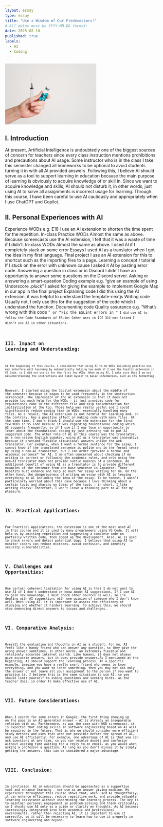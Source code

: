 ```yaml
---
layout: essay
type: essay
title: "Use a Wisdom of Our Predecessors!"
# All dates must be YYYY-MM-DD format!
date: 2025-08-10
published: true
labels:
  - AI
  - Coding
---
```


<img width="300px" class="rounded float-start pe-4" src="../img/vaccine.jpg">

## I. Introduction
At present, Artificial Intelligence is undoubtedly one of the biggest sources of concern for teachers since every class instruction mentions prohibitions and precautions about AI usage. Some instructor who is in the class I take this semester changed all homeworks to be optional to avoid students turning it in with all AI provided answers. Following this, I believe AI should serve as a tool to support learning in education because the main purpose of learning is obviously to acquire knowledge of or skill in. Since we want to acquire knowledge and skills, AI should not disturb it, in other words, just using AI to solve all assignments is incorrect usage for learning. Through this course, I have been careful to use AI cautiously and appropriately when I use ChatGPT and Copilot.

## II. Personal Experiences with AI

Experience WODs e.g. E18
  I use an AI extension to shorten the time spent for the repetition. 
In-class Practice WODs
  Almost the same as above. Because screencasts use the AI extension, I felt that it was a waste of time if I didn't.
In-class WODs
	Almost the same as above. I used AI if I completely stack on some error
Essays
	I used AI as a translator when I got the idea in my first language.
Final project
	I use an AI extension for this to shortcut such as the importing files to a page.
Learning a concept / tutorial
	If I stuck on the error with unknown cause I asked it AI by pasting error code.
Answering a question in class or in Discord
	I didn’t have an opportunity to answer some questions on the Discord server.
Asking or answering a smart-question
Coding example e.g. “give an example of using Underscore .pluck”
	I asked for giving the example to implement Google Map in our app in the final project
Explaining code
	I did this using the AI extension, it was helpful to understand the template-nextjs
Writing code
	Usually not, I only use this for the suggestion of the code which I understand the function.
Documenting code
Quality assurance e.g. “What’s wrong with this code <code here>” or “Fix the ESLint errors in <code here>”
	I did use AI to follow the Code Standards of ESLint
Other uses in ICS 314 not listed
	I didn’t use AI in other situations.

## III. Impact on Learning and Understanding:
	At the beginning of this course, I considered that using AI to do WODs including practice one, may interfere with learning by automatically helping too much if I use the Copilot extension in VS Code, so I did not use it for the first few WODs. When using AI, I make sure that I am not misunderstanding the instructions and limit myself to basic information, such as CSS formatting.
However, I started using the Copilot extension about the middle of the semester because it began to be used frequently in the instruction screencast. The impression of the AI extension is that it does not provide too much help for the WODs — it just provides code for reputational code in the different file and skip implementation for initialization at the top. Those help was really useful and I could significantly reduce coding time in WODs, especially handling many files. As a result, the AI extension is not harmful for learning and, on the contrary, has a positive effect on making code with many files. At the same time, I don’t think I should use the extension for the first few WODs in VS Code because it was regarding foundational coding which AI suggests frequently, so if I use it I may lose an opportunity to learn about the foundational coding by just pressing tab to put AI suggested code.
	The other role of AI in this course was the translator. As a non-native English speaker, using AI as a translator was innovative because it provided flexible situational answers unlike the web translator. For example, when I want a formal sentence for the essay, I cannot know if the translated sentence is polite and in the formal tense by using a non-AI translator, but I can order “provide a formal and academic sentence” for AI. I am often concerned about checking if my writing is correct or following the academic rules, and only using the non-AI translator does not provide subtle nuances of a sentence. An additional benefit of using AI as a translator is to provide different examples of the sentence from one base sentence in Japanese. Those benefits must enhance and help so much for essay writing for me. On the other hand, the dangerousness of writing an essay with AI is leaving everything to AI including the idea of the essay. To be honest, I wasn’t particularly worried about this case because I love thinking about a certain topic and sharing my ideas of the topic — in short, I like writing essays! Therefore, I won’t leave a thinking part to AI for my pleasure.

## IV.  Practical Applications:
For Practical Applications, the extension is one of the most used AI in this course and it is used by many programmers using VS Code. It will help us by omitting repetition and suggesting a complete code on partially written code, then speed up the development. Also, AI is used to check errors and detect potential bugs. I believe that using AI to monitor coders can reduce mistakes, avoid confusion, and identify security vulnerabilities.

## V. Challenges and Opportunities:
One certain coherent limitation for using AI is that I do not want to use AI if I don’t understand or know about AI suggestions. If I use AI to gain new knowledge, I must check other sources as well, so I’m dealing with AI suggestions with one opinion of someone who I don't know well. When using AI, it is important to assess the efficiency of studying and whether it hinders learning. To achieve this, we should stop demanding direct answers to issues and challenges.

## VI. Comparative Analysis:
Overall the evaluation and thoughts on AI as a student. For me, AI feels like a handy friend who can answer any question, so they give the wrong answer sometimes, in other words, an extremely flexible and relatively accurate internet search. Like humans, it does not always give accurate answers, but it does provide answers.As I mentioned at the beginning, AI should support the learning process. In a specific example, imagine you have a really smart friend who seems to know everything, and you want to learn something, then you may not ask only the answer or not leave all your assignment to the person if you want to practice it. I believe this is the same situation to use AI, so you should limit yourself to asking questions and seeking hints, as the teacher does, in order to make effective use of AI.

## VII. Future Considerations:
When I search for some errors in Google, the first thing showing up on the page is an AI generated answer — AI is already an inseparable relation with us. Furthermore, as was the case with WOD screencast, it is expected that coding skills in software engineering based on AI will be required in the future. That is why we should consider more efficient study methods and uses that were not possible before the spread of AI, and use AI efficiently. For example, one advantage of AI is that you can ask questions at any time, so you can resolve doubts and confusion without wasting time waiting for a reply to an email, as you would when asking a professor a question. As long as you don't misuse it by simply getting the answers, this can be considered a major advantage.

## VIII. Conclusion:
In conclusion, AI in education should be approached as a supportive tool and enhance learning — not use as an answer giving machine. My experience throughout this course shows that, when used AI thoughtfully, it can enhance efficiency, reduce repetitive work, and provide valuable learning assistance without undermining the learning process. The key is to maintain personal engagement in problem-solving and think critically, so I should use AI only as a guide or clarify my thoughts. As AI becomes increasingly integrated into both academic and professional environments, rather than rejecting AI, it is important to use it correctly, so it will be necessary to learn how to use it properly in software engineering and beyond.
